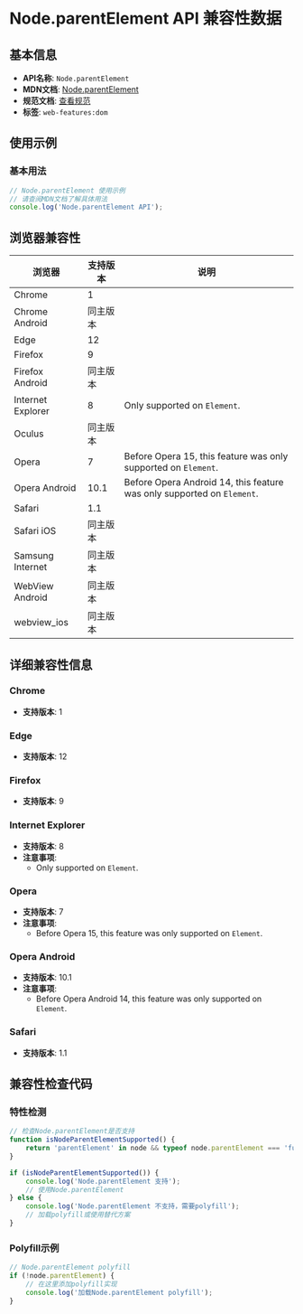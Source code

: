 # Node.parentElement API 兼容性数据

## 基本信息

- **API名称**: `Node.parentElement`
- **MDN文档**: [Node.parentElement](https://developer.mozilla.org/docs/Web/API/Node/parentElement)
- **规范文档**: [查看规范](https://dom.spec.whatwg.org/#ref-for-dom-node-parentelement①)
- **标签**: `web-features:dom`

## 使用示例

### 基本用法

```javascript
// Node.parentElement 使用示例
// 请查阅MDN文档了解具体用法
console.log('Node.parentElement API');
```

## 浏览器兼容性

| 浏览器 | 支持版本 | 说明 |
|--------|----------|------|
| Chrome | 1 |  |
| Chrome Android | 同主版本 |  |
| Edge | 12 |  |
| Firefox | 9 |  |
| Firefox Android | 同主版本 |  |
| Internet Explorer | 8 | Only supported on `Element`. |
| Oculus | 同主版本 |  |
| Opera | 7 | Before Opera 15, this feature was only supported on `Element`. |
| Opera Android | 10.1 | Before Opera Android 14, this feature was only supported on `Element`. |
| Safari | 1.1 |  |
| Safari iOS | 同主版本 |  |
| Samsung Internet | 同主版本 |  |
| WebView Android | 同主版本 |  |
| webview_ios | 同主版本 |  |

## 详细兼容性信息

### Chrome

- **支持版本**: 1

### Edge

- **支持版本**: 12

### Firefox

- **支持版本**: 9

### Internet Explorer

- **支持版本**: 8
- **注意事项**:
  - Only supported on `Element`.

### Opera

- **支持版本**: 7
- **注意事项**:
  - Before Opera 15, this feature was only supported on `Element`.

### Opera Android

- **支持版本**: 10.1
- **注意事项**:
  - Before Opera Android 14, this feature was only supported on `Element`.

### Safari

- **支持版本**: 1.1

## 兼容性检查代码

### 特性检测

```javascript
// 检查Node.parentElement是否支持
function isNodeParentElementSupported() {
    return 'parentElement' in node && typeof node.parentElement === 'function';
}

if (isNodeParentElementSupported()) {
    console.log('Node.parentElement 支持');
    // 使用Node.parentElement
} else {
    console.log('Node.parentElement 不支持，需要polyfill');
    // 加载polyfill或使用替代方案
}
```

### Polyfill示例

```javascript
// Node.parentElement polyfill
if (!node.parentElement) {
    // 在这里添加polyfill实现
    console.log('加载Node.parentElement polyfill');
}
```

